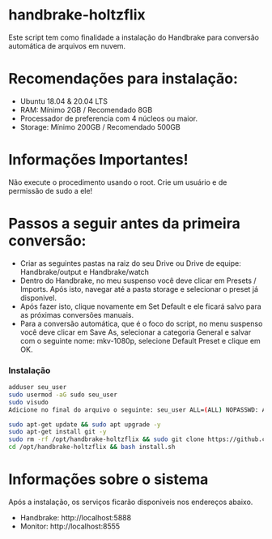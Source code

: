 # handbrake-holtzflix

Este script tem como finalidade a instalação do Handbrake para conversão automática de arquivos em nuvem. 

# Recomendações para instalação:

- Ubuntu 18.04 & 20.04 LTS
- RAM: Mínimo 2GB / Recomendado 8GB
- Processador de preferencia com 4 núcleos ou maior.
- Storage: Mínimo 200GB / Recomendado 500GB

# Informações Importantes!

Não execute o procedimento usando o root. Crie um usuário e de permissão de sudo a ele!

# Passos a seguir antes da primeira conversão:

- Criar as seguintes pastas na raiz do seu Drive ou Drive de equipe: Handbrake/output e Handbrake/watch
- Dentro do Handbrake, no meu suspenso você deve clicar em Presets / Imports. Após isto, navegar até a pasta storage e selecionar o preset já disponivel. 
- Após fazer isto, clique novamente em Set Default e ele ficará salvo para as próximas conversões manuais.
- Para a conversão automática, que é o foco do script, no menu suspenso você deve clicar em Save As, selecionar a categoria General e salvar com o seguinte nome: mkv-1080p, selecione Default Preset e clique em OK.




### Instalação
```sh
adduser seu_user
sudo usermod -aG sudo seu_user
sudo visudo
Adicione no final do arquivo o seguinte: seu_user ALL=(ALL) NOPASSWD: ALL

sudo apt-get update && sudo apt upgrade -y
sudo apt-get install git -y
sudo rm -rf /opt/handbrake-holtzflix && sudo git clone https://github.com/luizfeliperc/handbrake-holtzflix.git /opt/handbrake-holtzflix
cd /opt/handbrake-holtzflix && bash install.sh
```

# Informações sobre o sistema
Após a instalação, os serviços ficarão disponiveis nos endereços abaixo.

- Handbrake: http://localhost:5888
- Monitor: http://localhost:8555

